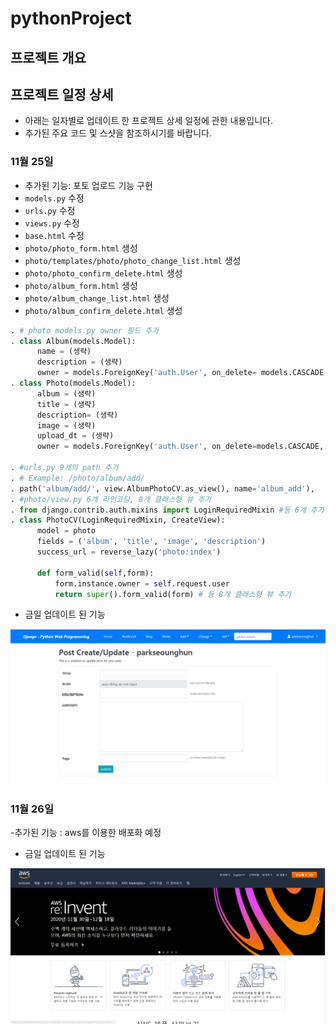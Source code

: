 # pythonProject

## 프로젝트 개요

## 프로젝트 일정 상세
- 아래는 일자별로 업데이트 한 프로젝트 상세 일정에 관한 내용입니다. 
- 추가된 주요 코드 및 스샷을 참조하시기를 바랍니다. 

### 11월 25일 
- 추가된 기능: 포토 업로드 기능 구현
- `models.py` 수정
- `urls.py` 수정
- `views.py` 수정
- `base.html` 수정
- `photo/photo_form.html` 생성
- `photo/templates/photo/photo_change_list.html` 생성
- `photo/photo_confirm_delete.html` 생성
- `photo/album_form.html` 생성
- `photo/album_change_list.html` 생성
- `photo/album_confirm_delete.html` 생성
```python
. # photo models.py owner 필드 추가
. class Album(models.Model):
      name = (생략)
      description = (생략)
      owner = models.ForeignKey('auth.User', on_delete= models.CASCADE, verbose_name='OWNER',blank=True, null=True) # 추가
. class Photo(models.Model):
      album = (생략)
      title = (생략)
      description= (생략)
      image = (생략)
      upload_dt = (생략)
      owner = models.ForeignKey('auth.User', on_delete=models.CASCADE, verbose_name='OWNER',blank=True, null=True) # 추가
      
. #urls.py 9개의 path 추가
. # Example: /photo/album/add/
. path('album/add/', view.AlbumPhotoCV.as_view(), name='album_add'),
. #photo/view.py 6개 라인코딩, 8개 클래스형 뷰 추가
. from django.contrib.auth.mixins import LoginRequiredMixin #등 6개 추가
. class PhotoCV(LoginRequiredMixin, CreateView):
      model = photo
      fields = ('album', 'title', 'image', 'description')
      success_url = reverse_lazy('photo:index')

      def form_valid(self,form):
          form.instance.owner = self.request.user
          return super().form_valid(form) # 등 8개 클래스형 뷰 추가
```
- 금일 업데이트 된 기능 

![](/img/1125_1.PNG)

### 11월 26일
-추가된 기능 : aws를 이용한 배포화 예정

- 금일 업데이트 된 기능

![](/img/1126.PNG)


